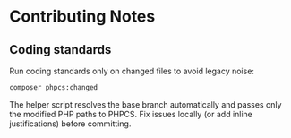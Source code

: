# Contributing Notes

## Coding standards

Run coding standards only on changed files to avoid legacy noise:

```bash
composer phpcs:changed
```

The helper script resolves the base branch automatically and passes only the modified PHP paths to PHPCS. Fix issues locally (or add inline justifications) before committing.
